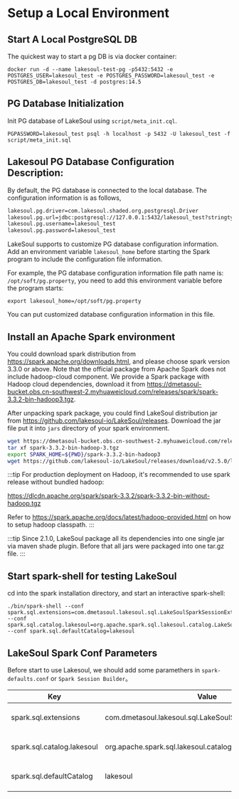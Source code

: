 # Setup a Local Environment

<!--
SPDX-FileCopyrightText: 2023 LakeSoul Contributors

SPDX-License-Identifier: Apache-2.0
-->

## Start A Local PostgreSQL DB
The quickest way to start a pg DB is via docker container:
```shell
docker run -d --name lakesoul-test-pg -p5432:5432 -e POSTGRES_USER=lakesoul_test -e POSTGRES_PASSWORD=lakesoul_test -e POSTGRES_DB=lakesoul_test -d postgres:14.5
```

## PG Database Initialization

Init PG database of LakeSoul using `script/meta_init.cql`.

  ```
  PGPASSWORD=lakesoul_test psql -h localhost -p 5432 -U lakesoul_test -f script/meta_init.sql
  ```

## Lakesoul PG Database Configuration Description:
By default, the PG database is connected to the local database. The configuration information is as follows,
```txt
lakesoul.pg.driver=com.lakesoul.shaded.org.postgresql.Driver
lakesoul.pg.url=jdbc:postgresql://127.0.0.1:5432/lakesoul_test?stringtype=unspecified
lakesoul.pg.username=lakesoul_test
lakesoul.pg.password=lakesoul_test
```

LakeSoul supports to customize PG database configuration information. Add an environment variable `lakesoul_home` before starting the Spark program to include the configuration file information.

For example, the PG database configuration information file path name is: `/opt/soft/pg.property`, you need to add this environment variable before the program starts:
```
export lakesoul_home=/opt/soft/pg.property
```

You can put customized database configuration information in this file.

## Install an Apache Spark environment
You could download spark distribution from https://spark.apache.org/downloads.html, and please choose spark version 3.3.0 or above. Note that the official package from Apache Spark does not include hadoop-cloud component. We provide a Spark package with Hadoop cloud dependencies, download it from https://dmetasoul-bucket.obs.cn-southwest-2.myhuaweicloud.com/releases/spark/spark-3.3.2-bin-hadoop3.tgz.

After unpacking spark package, you could find LakeSoul distribution jar from https://github.com/lakesoul-io/LakeSoul/releases. Download the jar file put it into `jars` directory of your spark environment.

```bash
wget https://dmetasoul-bucket.obs.cn-southwest-2.myhuaweicloud.com/releases/spark/spark-3.3.2-bin-hadoop-3.tgz
tar xf spark-3.3.2-bin-hadoop-3.tgz
export SPARK_HOME=${PWD}/spark-3.3.2-bin-hadoop3
wget https://github.com/lakesoul-io/LakeSoul/releases/download/v2.5.0/lakesoul-spark-2.5.0-spark-3.3.jar -P $SPARK_HOME/jars
```

:::tip
For production deployment on Hadoop, it's recommended to use spark release without bundled hadoop:

https://dlcdn.apache.org/spark/spark-3.3.2/spark-3.3.2-bin-without-hadoop.tgz

Refer to https://spark.apache.org/docs/latest/hadoop-provided.html on how to setup hadoop classpath.
:::

:::tip
Since 2.1.0, LakeSoul package all its dependencies into one single jar via maven shade plugin. Before that all jars were packaged into one tar.gz file.
:::

## Start spark-shell for testing LakeSoul
cd into the spark installation directory, and start an interactive spark-shell:
```shell
./bin/spark-shell --conf spark.sql.extensions=com.dmetasoul.lakesoul.sql.LakeSoulSparkSessionExtension --conf spark.sql.catalog.lakesoul=org.apache.spark.sql.lakesoul.catalog.LakeSoulCatalog --conf spark.sql.defaultCatalog=lakesoul
```
  
## LakeSoul Spark Conf Parameters
Before start to use Lakesoul, we should add some paramethers in `spark-defaults.conf` or `Spark Session Builder`。

| Key | Value | Description |
|---|---|---|
spark.sql.extensions | com.dmetasoul.lakesoul.sql.LakeSoulSparkSessionExtension | extention name for spark sql
spark.sql.catalog.lakesoul | org.apache.spark.sql.lakesoul.catalog.LakeSoulCatalog | plug in LakeSoul's catalog
spark.sql.defaultCatalog | lakesoul | set default catalog for spark